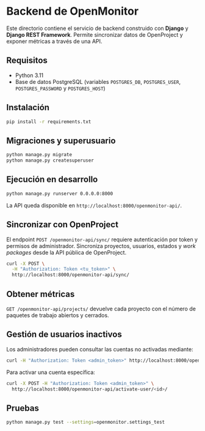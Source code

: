 # Backend de OpenMonitor

Este directorio contiene el servicio de backend construido con **Django** y **Django REST Framework**.
Permite sincronizar datos de OpenProject y exponer métricas a través de una API.

## Requisitos

- Python 3.11
- Base de datos PostgreSQL (variables `POSTGRES_DB`, `POSTGRES_USER`, `POSTGRES_PASSWORD` y `POSTGRES_HOST`)

## Instalación

```bash
pip install -r requirements.txt
```

## Migraciones y superusuario

```bash
python manage.py migrate
python manage.py createsuperuser
```

## Ejecución en desarrollo

```bash
python manage.py runserver 0.0.0.0:8000
```

La API queda disponible en `http://localhost:8000/openmonitor-api/`.

## Sincronizar con OpenProject

El endpoint `POST /openmonitor-api/sync/` requiere autenticación por token y permisos de administrador. Sincroniza proyectos, usuarios, estados y _work packages_ desde la API pública de OpenProject.

```bash
curl -X POST \
  -H "Authorization: Token <tu_token>" \
  http://localhost:8000/openmonitor-api/sync/
```

## Obtener métricas

`GET /openmonitor-api/projects/` devuelve cada proyecto con el número de paquetes de trabajo abiertos y cerrados.

## Gestión de usuarios inactivos

Los administradores pueden consultar las cuentas no activadas mediante:

```bash
curl -H "Authorization: Token <admin_token>" http://localhost:8000/openmonitor-api/inactive-users/
```

Para activar una cuenta específica:

```bash
curl -X POST -H "Authorization: Token <admin_token>" \
  http://localhost:8000/openmonitor-api/activate-user/<id>/
```

## Pruebas

```bash
python manage.py test --settings=openmonitor.settings_test
```
